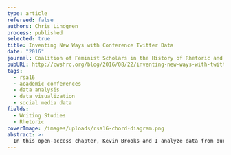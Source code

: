 ```yaml
---
type: article
refereed: false
authors: Chris Lindgren
process: published
selected: true
title: Inventing New Ways with Conference Twitter Data
date: "2016"
journal: Coalition of Feminist Scholars in the History of Rhetoric and Composition
pubURL: http://cwshrc.org/blog/2016/08/22/inventing-new-ways-with-twitter-data/
tags:
  - rsa16
  - academic conferences
  - data analysis
  - data visualization
  - social media data
fields:
  - Writing Studies
  - Rhetoric
coverImage: /images/uploads/rsa16-chord-diagram.png
abstract: >-
  In this open-access chapter, Kevin Brooks and I analyze data from our Sugar Labs @ NDSU outreach program in response to the \"code year\" coding-crisis discourse. Our findings indicated that digital divides still exist and manifest in more complex ways than haves versus have-nots. We call for rhetoricians to engage more than the crisis tropes themselves, and ask others to become more involved in public efforts&mdash;efforts such as joining or creating multidisciplinary teams to develop more holistic curricula.
---
```

